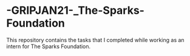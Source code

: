 # -GRIPJAN21-_The-Sparks-Foundation
This repository contains the tasks that I completed while working as an intern for The Sparks Foundation.
